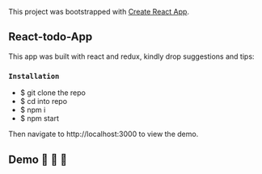 This project was bootstrapped with [Create React App](https://github.com/facebook/create-react-app).

## React-todo-App

This app was built with react and redux, kindly drop suggestions and tips:

### `Installation`

- $ git clone the repo
- $ cd into repo
- $ npm i
- $ npm start

Then navigate to http://localhost:3000 to view the demo.


## Demo :sparkling_heart: :sparkling_heart: :sparkling_heart:
